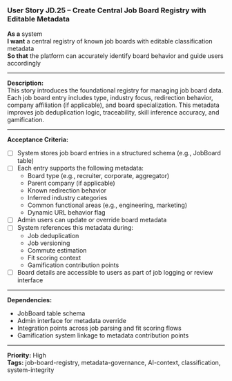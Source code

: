 ### User Story JD.25 – Create Central Job Board Registry with Editable Metadata

**As a** system  
**I want** a central registry of known job boards with editable classification metadata  
**So that** the platform can accurately identify board behavior and guide users accordingly

---

**Description:**  
This story introduces the foundational registry for managing job board data. Each job board entry includes type, industry focus, redirection behavior, company affiliation (if applicable), and board specialization. This metadata improves job deduplication logic, traceability, skill inference accuracy, and gamification.

---

**Acceptance Criteria:**
- [ ] System stores job board entries in a structured schema (e.g., JobBoard table)
- [ ] Each entry supports the following metadata:
  - Board type (e.g., recruiter, corporate, aggregator)
  - Parent company (if applicable)
  - Known redirection behavior
  - Inferred industry categories
  - Common functional areas (e.g., engineering, marketing)
  - Dynamic URL behavior flag
- [ ] Admin users can update or override board metadata
- [ ] System references this metadata during:
  - Job deduplication
  - Job versioning
  - Commute estimation
  - Fit scoring context
  - Gamification contribution points
- [ ] Board details are accessible to users as part of job logging or review interface

---

**Dependencies:**
- JobBoard table schema
- Admin interface for metadata override
- Integration points across job parsing and fit scoring flows
- Gamification system linkage to metadata contribution points

---

**Priority:** High  
**Tags:** job-board-registry, metadata-governance, AI-context, classification, system-integrity
